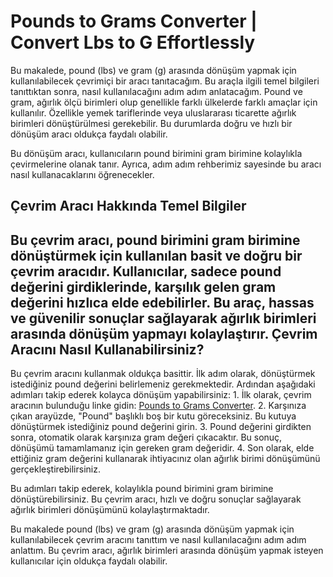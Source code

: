 Pounds to Grams Converter | Convert Lbs to G Effortlessly
=========================================================

Bu makalede, pound (lbs) ve gram (g) arasında dönüşüm yapmak için kullanılabilecek çevrimiçi bir aracı tanıtacağım. Bu araçla ilgili temel bilgileri tanıttıktan sonra, nasıl kullanılacağını adım adım anlatacağım. Pound ve gram, ağırlık ölçü birimleri olup genellikle farklı ülkelerde farklı amaçlar için kullanılır. Özellikle yemek tariflerinde veya uluslararası ticarette ağırlık birimleri dönüştürülmesi gerekebilir. Bu durumlarda doğru ve hızlı bir dönüşüm aracı oldukça faydalı olabilir.

Bu dönüşüm aracı, kullanıcıların pound birimini gram birimine kolaylıkla çevirmelerine olanak tanır. Ayrıca, adım adım rehberimiz sayesinde bu aracı nasıl kullanacaklarını öğrenecekler.

Çevrim Aracı Hakkında Temel Bilgiler
------------------------------------

Bu çevrim aracı, pound birimini gram birimine dönüştürmek için kullanılan basit ve doğru bir çevrim aracıdır. Kullanıcılar, sadece pound değerini girdiklerinde, karşılık gelen gram değerini hızlıca elde edebilirler. Bu araç, hassas ve güvenilir sonuçlar sağlayarak ağırlık birimleri arasında dönüşüm yapmayı kolaylaştırır. Çevrim Aracını Nasıl Kullanabilirsiniz?
---------------------------------------

Bu çevrim aracını kullanmak oldukça basittir. İlk adım olarak, dönüştürmek istediğiniz pound değerini belirlemeniz gerekmektedir. Ardından aşağıdaki adımları takip ederek kolayca dönüşüm yapabilirsiniz: 1. İlk olarak, çevrim aracının bulunduğu linke gidin: [Pounds to Grams Converter](https://www.onlinecalculatorsfree.com/tr/convert/pounds-to-grams.html).
2. Karşınıza çıkan arayüzde, "Pound" başlıklı boş bir kutu göreceksiniz. Bu kutuya dönüştürmek istediğiniz pound değerini girin.
3. Pound değerini girdikten sonra, otomatik olarak karşınıza gram değeri çıkacaktır. Bu sonuç, dönüşümü tamamlamanız için gereken gram değeridir.
4. Son olarak, elde ettiğiniz gram değerini kullanarak ihtiyacınız olan ağırlık birimi dönüşümünü gerçekleştirebilirsiniz.

Bu adımları takip ederek, kolaylıkla pound birimini gram birimine dönüştürebilirsiniz. Bu çevrim aracı, hızlı ve doğru sonuçlar sağlayarak ağırlık birimleri dönüşümünü kolaylaştırmaktadır.

Bu makalede pound (lbs) ve gram (g) arasında dönüşüm yapmak için kullanılabilecek çevrim aracını tanıttım ve nasıl kullanılacağını adım adım anlattım. Bu çevrim aracı, ağırlık birimleri arasında dönüşüm yapmak isteyen kullanıcılar için oldukça faydalı olabilir.